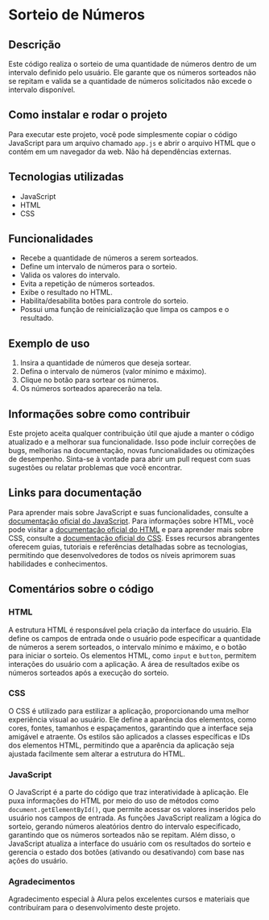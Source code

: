 # Sorteio de Números 

## Descrição
Este código realiza o sorteio de uma quantidade de números dentro de um intervalo definido pelo usuário. Ele garante que os números sorteados não se repitam e valida se a quantidade de números solicitados não excede o intervalo disponível.

## Como instalar e rodar o projeto
Para executar este projeto, você pode simplesmente copiar o código JavaScript para um arquivo chamado `app.js` e abrir o arquivo HTML que o contém em um navegador da web. Não há dependências externas.

## Tecnologias utilizadas
- JavaScript
- HTML
- CSS

## Funcionalidades
- Recebe a quantidade de números a serem sorteados.
- Define um intervalo de números para o sorteio.
- Valida os valores do intervalo.
- Evita a repetição de números sorteados.
- Exibe o resultado no HTML.
- Habilita/desabilita botões para controle do sorteio.
- Possui uma função de reinicialização que limpa os campos e o resultado.

## Exemplo de uso
1. Insira a quantidade de números que deseja sortear.
2. Defina o intervalo de números (valor mínimo e máximo).
3. Clique no botão para sortear os números.
4. Os números sorteados aparecerão na tela.

## Informações sobre como contribuir
Este projeto aceita qualquer contribuição útil que ajude a manter o código atualizado e a melhorar sua funcionalidade. Isso pode incluir correções de bugs, melhorias na documentação, novas funcionalidades ou otimizações de desempenho. Sinta-se à vontade para abrir um pull request com suas sugestões ou relatar problemas que você encontrar.

## Links para documentação
Para aprender mais sobre JavaScript e suas funcionalidades, consulte a [documentação oficial do JavaScript](https://developer.mozilla.org/pt-BR/docs/Web/JavaScript). Para informações sobre HTML, você pode visitar a [documentação oficial do HTML](https://developer.mozilla.org/pt-BR/docs/Web/HTML) e para aprender mais sobre CSS, consulte a [documentação oficial do CSS](https://developer.mozilla.org/pt-BR/docs/Web/CSS). Esses recursos abrangentes oferecem guias, tutoriais e referências detalhadas sobre as tecnologias, permitindo que desenvolvedores de todos os níveis aprimorem suas habilidades e conhecimentos.

## Comentários sobre o código
### HTML
A estrutura HTML é responsável pela criação da interface do usuário. Ela define os campos de entrada onde o usuário pode especificar a quantidade de números a serem sorteados, o intervalo mínimo e máximo, e o botão para iniciar o sorteio. Os elementos HTML, como `input` e `button`, permitem interações do usuário com a aplicação. A área de resultados exibe os números sorteados após a execução do sorteio.
### CSS
O CSS é utilizado para estilizar a aplicação, proporcionando uma melhor experiência visual ao usuário. Ele define a aparência dos elementos, como cores, fontes, tamanhos e espaçamentos, garantindo que a interface seja amigável e atraente. Os estilos são aplicados a classes específicas e IDs dos elementos HTML, permitindo que a aparência da aplicação seja ajustada facilmente sem alterar a estrutura do HTML.
### JavaScript
O JavaScript é a parte do código que traz interatividade à aplicação. Ele puxa informações do HTML por meio do uso de métodos como `document.getElementById()`, que permite acessar os valores inseridos pelo usuário nos campos de entrada. As funções JavaScript realizam a lógica do sorteio, gerando números aleatórios dentro do intervalo especificado, garantindo que os números sorteados não se repitam. Além disso, o JavaScript atualiza a interface do usuário com os resultados do sorteio e gerencia o estado dos botões (ativando ou desativando) com base nas ações do usuário.

### Agradecimentos
Agradecimento especial à Alura pelos excelentes cursos e materiais que contribuíram para o desenvolvimento deste projeto.



      
